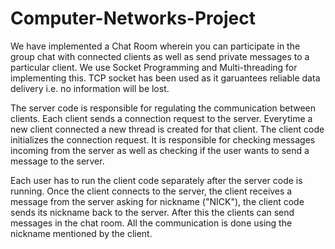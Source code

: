# Computer-Networks-Project

We have implemented a Chat Room wherein you can participate in the group chat with connected clients as well as send private messages to a particular client.
We use Socket Programming and Multi-threading for implementing this. TCP socket has been used as it garuantees reliable data delivery i.e. no information will be lost.

The server code is responsible for regulating the communication between clients. Each client sends a connection request to the server. Everytime a new client connected a new thread is created for that client. The client code initializes the connection request. It is responsible for checking messages incoming from the server as well as checking if the user wants to send a message to the server.

Each user has to run the client code separately after the server code is running. Once the client connects to the server, the client receives a message from the server asking for nickname ("NICK"), the client code sends its nickname back to the server. After this the clients can send messages in the chat room. All the communication is done using the nickname mentioned by the client.
